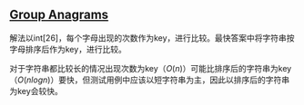## [Group Anagrams](https://leetcode.com/problems/group-anagrams/)

解法以int[26]，每个字母出现的次数作为key，进行比较。最快答案中将字符串按字母排序后作为key，进行比较。

对于字符串都比较长的情况出现次数为key（$O(n)$）可能比排序后的字符串为key（$O(n log{n})$）要快，但测试用例中应该以短字符串为主，因此以排序后的字符串为key会较快。


